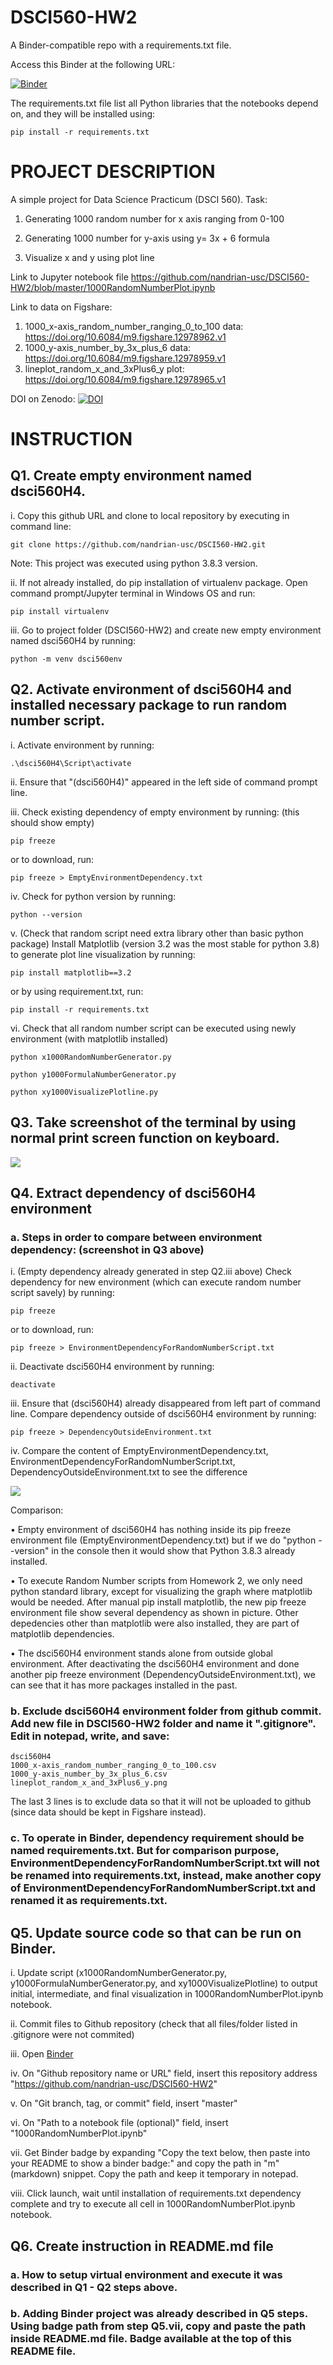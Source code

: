 # DSCI560-HW2

A Binder-compatible repo with a requirements.txt file.

Access this Binder at the following URL:

[![Binder](https://mybinder.org/badge_logo.svg)](https://mybinder.org/v2/gh/nandrian-usc/DSCI560-HW2/master?filepath=1000RandomNumberPlot.ipynb)


The requirements.txt file list all Python libraries that the notebooks depend on, and they will be installed using:

```
pip install -r requirements.txt
```



# PROJECT DESCRIPTION


A simple project for Data Science Practicum (DSCI 560). Task:

1. Generating 1000 random number for x axis ranging from 0-100

2. Generating 1000 number for y-axis using y= 3x + 6 formula

3. Visualize x and y using plot line


Link to Jupyter notebook file https://github.com/nandrian-usc/DSCI560-HW2/blob/master/1000RandomNumberPlot.ipynb

Link to data on Figshare:

1. 1000_x-axis_random_number_ranging_0_to_100 data: https://doi.org/10.6084/m9.figshare.12978962.v1
2. 1000_y-axis_number_by_3x_plus_6 data: https://doi.org/10.6084/m9.figshare.12978959.v1
3. lineplot_random_x_and_3xPlus6_y plot: https://doi.org/10.6084/m9.figshare.12978965.v1

DOI on Zenodo: <a href="https://zenodo.org/badge/latestdoi/296775003"><img src="https://zenodo.org/badge/296775003.svg" alt="DOI"></a>



# INSTRUCTION

## Q1. Create empty environment named dsci560H4.

i. Copy this github URL and clone to local repository by executing in command line:

```
git clone https://github.com/nandrian-usc/DSCI560-HW2.git
```

Note: This project was executed using python 3.8.3 version.

ii. If not already installed, do pip installation of virtualenv package. Open command prompt/Jupyter terminal in Windows OS and run:

```
pip install virtualenv
```

iii. Go to project folder (DSCI560-HW2) and create new empty environment named dsci560H4 by running:

```
python -m venv dsci560env
``` 


## Q2. Activate environment of dsci560H4 and installed necessary package to run random number script.

i. Activate environment by running:

```
.\dsci560H4\Script\activate
```

ii. Ensure that "(dsci560H4)" appeared in the left side of command prompt line. 

iii. Check existing dependency of empty environment by running: (this should show empty)

```
pip freeze
```

or to download, run:

```
pip freeze > EmptyEnvironmentDependency.txt
```

iv. Check for python version by running:

```
python --version
```

v. (Check that random script need extra library other than basic python package) Install Matplotlib (version 3.2 was the most stable for python 3.8) to generate plot line visualization by running:

```
pip install matplotlib==3.2
```

or by using requirement.txt, run:

```
pip install -r requirements.txt
```
 

vi. Check that all random number script can be executed using newly environment (with matplotlib installed)

```
python x1000RandomNumberGenerator.py
```

```
python y1000FormulaNumberGenerator.py
```

```
python xy1000VisualizePlotline.py
```

## Q3. Take screenshot of the terminal by using normal print screen function on keyboard.

<img src="terminal.jpg">


## Q4. Extract dependency of dsci560H4 environment

### a. Steps in order to compare between environment dependency: (screenshot in Q3 above)
i. (Empty dependency already generated in step Q2.iii above) Check dependency for new environment (which can execute random number script savely) by running:

```
pip freeze
```

or to download, run:

```
pip freeze > EnvironmentDependencyForRandomNumberScript.txt
```

ii. Deactivate dsci560H4 environment by running: 

```
deactivate
```

iii. Ensure that (dsci560H4) already disappeared from left part of command line. Compare dependency outside of dsci560H4 environment by running:

```
pip freeze > DependencyOutsideEnvironment.txt
```

iv. Compare the content of EmptyEnvironmentDependency.txt, EnvironmentDependencyForRandomNumberScript.txt, DependencyOutsideEnvironment.txt to see the difference

<img src="Dependency.jpg">


Comparison:

•	Empty environment of dsci560H4 has nothing inside its pip freeze environment file (EmptyEnvironmentDependency.txt) but if we do "python --version" in the console then it would show that Python 3.8.3 already installed.

•	To execute Random Number scripts from Homework 2, we only need python standard library, except for visualizing the graph where matplotlib would be needed. After manual pip install matplotlib, the new pip freeze environment file show several dependency as shown in picture. Other depedencies other than matplotlib were also installed, they are part of matplotlib dependencies.

•	The dsci560H4 environment stands alone from outside global environment. After deactivating the dsci560H4 environment and done another pip freeze environment (DependencyOutsideEnvironment.txt), we can see that it has more packages installed in the past.


### b. Exclude dsci560H4 environment folder from github commit. Add new file in DSCI560-HW2 folder and name it ".gitignore". Edit in notepad, write, and save:

```
dsci560H4
1000_x-axis_random_number_ranging_0_to_100.csv
1000_y-axis_number_by_3x_plus_6.csv
lineplot_random_x_and_3xPlus6_y.png
```

The last 3 lines is to exclude data so that it will not be uploaded to github (since data should be kept in Figshare instead).

### c. To operate in Binder, dependency requirement should be named requirements.txt. But for comparison purpose, EnvironmentDependencyForRandomNumberScript.txt will not be renamed into requirements.txt, instead, make another copy of EnvironmentDependencyForRandomNumberScript.txt and renamed it as requirements.txt.


## Q5. Update source code so that can be run on Binder.

i. Update script (x1000RandomNumberGenerator.py, y1000FormulaNumberGenerator.py, and xy1000VisualizePlotline) to output initial, intermediate, and final visualization in 1000RandomNumberPlot.ipynb notebook.

ii. Commit files to Github repository (check that all files/folder listed in .gitignore were not commited)

iii. Open <a href="https://mybinder.org/">Binder</a>

iv. On "Github repository name or URL" field, insert this repository address "https://github.com/nandrian-usc/DSCI560-HW2"

v. On "Git branch, tag, or commit" field, insert "master"

vi. On "Path to a notebook file (optional)" field, insert "1000RandomNumberPlot.ipynb"

vii. Get Binder badge by expanding "Copy the text below, then paste into your README to show a binder badge:" and copy the path in "m" (markdown) snippet. Copy the path and keep it temporary in notepad.

viii. Click launch, wait until installation of requirements.txt dependency complete and try to execute all cell in 1000RandomNumberPlot.ipynb notebook.


## Q6. Create instruction in README.md file

### a. How to setup virtual environment and execute it was described in Q1 - Q2 steps above.

### b. Adding Binder project was already described in Q5 steps. Using badge path from step Q5.vii, copy and paste the path inside README.md file. Badge available at the top of this README file.
